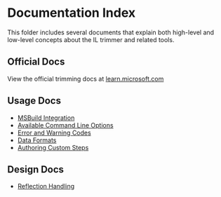 # Documentation Index

This folder includes several documents that explain both high-level and low-level concepts about the IL trimmer and related tools.

## Official Docs
View the official trimming docs at [learn.microsoft.com](https://learn.microsoft.com/dotnet/core/deploying/trimming/trim-self-contained)

## Usage Docs
- [MSBuild Integration](illink-tasks.md)
- [Available Command Line Options](illink-options.md)
- [Error and Warning Codes](error-codes.md)
- [Data Formats](data-formats.md)
- [Authoring Custom Steps](custom-steps.md)

## Design Docs
- [Reflection Handling](../../design/tools/illink/reflection-flow.md)
